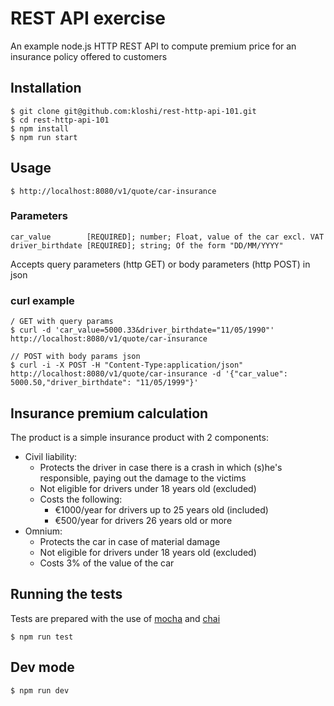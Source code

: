 # REST API exercise
An example node.js HTTP REST API to compute premium price for an insurance policy offered to customers
## Installation
```
$ git clone git@github.com:kloshi/rest-http-api-101.git
$ cd rest-http-api-101
$ npm install
$ npm run start
```
## Usage
```
$ http://localhost:8080/v1/quote/car-insurance
```
### Parameters
```
car_value        [REQUIRED]; number; Float, value of the car excl. VAT
driver_birthdate [REQUIRED]; string; Of the form "DD/MM/YYYY"
```
Accepts query parameters (http GET) or body parameters (http POST) in json
### curl example
```/
/ GET with query params
$ curl -d 'car_value=5000.33&driver_birthdate="11/05/1990"' http://localhost:8080/v1/quote/car-insurance
```
```
// POST with body params json
$ curl -i -X POST -H "Content-Type:application/json" http://localhost:8080/v1/quote/car-insurance -d '{"car_value": 5000.50,"driver_birthdate": "11/05/1999"}'
```
## Insurance premium calculation
The product is a simple insurance product with 2 components:
* Civil liability:
  - Protects the driver in case there is a crash in which (s)he's responsible, paying out the damage to the victims
  - Not eligible for drivers under 18 years old (excluded)
  - Costs the following:
    * €1000/year for drivers up to 25 years old (included)
    * €500/year for drivers 26 years old or more
* Omnium:
  - Protects the car in case of material damage
  - Not eligible for drivers under 18 years old (excluded)
  - Costs 3% of the value of the car
## Running the tests
Tests are prepared with the use of [mocha](https://mochajs.org/) and [chai](https://www.chaijs.com/)
```
$ npm run test
```
## Dev mode
```
$ npm run dev
```
